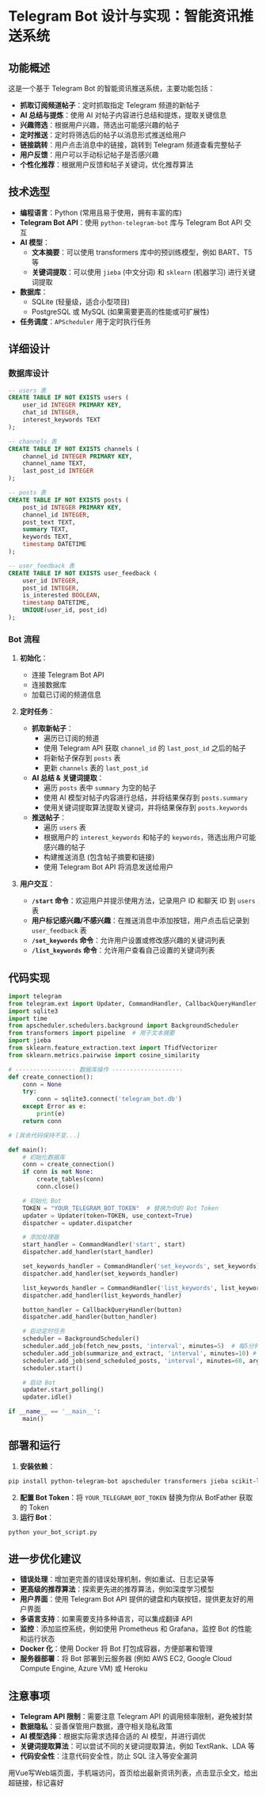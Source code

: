 # Telegram Bot 设计与实现：智能资讯推送系统

## 功能概述

这是一个基于 Telegram Bot 的智能资讯推送系统，主要功能包括：

* **抓取订阅频道帖子**：定时抓取指定 Telegram 频道的新帖子
* **AI 总结与提炼**：使用 AI 对帖子内容进行总结和提炼，提取关键信息
* **兴趣筛选**：根据用户兴趣，筛选出可能感兴趣的帖子
* **定时推送**：定时将筛选后的帖子以消息形式推送给用户
* **链接跳转**：用户点击消息中的链接，跳转到 Telegram 频道查看完整帖子
* **用户反馈**：用户可以手动标记帖子是否感兴趣
* **个性化推荐**：根据用户反馈和帖子关键词，优化推荐算法

## 技术选型

* **编程语言**：Python (常用且易于使用，拥有丰富的库)
* **Telegram Bot API**：使用 `python-telegram-bot` 库与 Telegram Bot API 交互
* **AI 模型**：
  * **文本摘要**：可以使用 transformers 库中的预训练模型，例如 BART、T5 等
  * **关键词提取**：可以使用 `jieba` (中文分词) 和 `sklearn` (机器学习) 进行关键词提取
* **数据库**：
  * SQLite (轻量级，适合小型项目)
  * PostgreSQL 或 MySQL (如果需要更高的性能或可扩展性)
* **任务调度**：`APScheduler` 用于定时执行任务

## 详细设计

### 数据库设计

```sql
-- users 表
CREATE TABLE IF NOT EXISTS users (
    user_id INTEGER PRIMARY KEY,
    chat_id INTEGER,
    interest_keywords TEXT
);

-- channels 表
CREATE TABLE IF NOT EXISTS channels (
    channel_id INTEGER PRIMARY KEY,
    channel_name TEXT,
    last_post_id INTEGER
);

-- posts 表
CREATE TABLE IF NOT EXISTS posts (
    post_id INTEGER PRIMARY KEY,
    channel_id INTEGER,
    post_text TEXT,
    summary TEXT,
    keywords TEXT,
    timestamp DATETIME
);

-- user_feedback 表
CREATE TABLE IF NOT EXISTS user_feedback (
    user_id INTEGER,
    post_id INTEGER,
    is_interested BOOLEAN,
    timestamp DATETIME,
    UNIQUE(user_id, post_id)
);
```

### Bot 流程

1. **初始化**：

   - 连接 Telegram Bot API
   - 连接数据库
   - 加载已订阅的频道信息
2. **定时任务**：

   - **抓取新帖子**：
     - 遍历已订阅的频道
     - 使用 Telegram API 获取 `channel_id` 的 `last_post_id` 之后的帖子
     - 将新帖子保存到 `posts` 表
     - 更新 `channels` 表的 `last_post_id`
   - **AI 总结 & 关键词提取**：
     - 遍历 `posts` 表中 `summary` 为空的帖子
     - 使用 AI 模型对帖子内容进行总结，并将结果保存到 `posts.summary`
     - 使用关键词提取算法提取关键词，并将结果保存到 `posts.keywords`
   - **推送帖子**：
     - 遍历 `users` 表
     - 根据用户的 `interest_keywords` 和帖子的 `keywords`，筛选出用户可能感兴趣的帖子
     - 构建推送消息 (包含帖子摘要和链接)
     - 使用 Telegram Bot API 将消息发送给用户
3. **用户交互**：

   - **`/start` 命令**：欢迎用户并提示使用方法，记录用户 ID 和聊天 ID 到 `users` 表
   - **用户标记感兴趣/不感兴趣**：在推送消息中添加按钮，用户点击后记录到 `user_feedback` 表
   - **`/set_keywords` 命令**：允许用户设置或修改感兴趣的关键词列表
   - **`/list_keywords` 命令**：允许用户查看自己设置的关键词列表

## 代码实现

```python
import telegram
from telegram.ext import Updater, CommandHandler, CallbackQueryHandler, MessageHandler, Filters
import sqlite3
import time
from apscheduler.schedulers.background import BackgroundScheduler
from transformers import pipeline  # 用于文本摘要
import jieba
from sklearn.feature_extraction.text import TfidfVectorizer
from sklearn.metrics.pairwise import cosine_similarity

# ----------------- 数据库操作 --------------------
def create_connection():
    conn = None
    try:
        conn = sqlite3.connect('telegram_bot.db')
    except Error as e:
        print(e)
    return conn

# [其余代码保持不变...]

def main():
    # 初始化数据库
    conn = create_connection()
    if conn is not None:
        create_tables(conn)
        conn.close()

    # 初始化 Bot
    TOKEN = "YOUR_TELEGRAM_BOT_TOKEN"  # 替换为你的 Bot Token
    updater = Updater(token=TOKEN, use_context=True)
    dispatcher = updater.dispatcher

    # 添加处理器
    start_handler = CommandHandler('start', start)
    dispatcher.add_handler(start_handler)

    set_keywords_handler = CommandHandler('set_keywords', set_keywords)
    dispatcher.add_handler(set_keywords_handler)

    list_keywords_handler = CommandHandler('list_keywords', list_keywords)
    dispatcher.add_handler(list_keywords_handler)

    button_handler = CallbackQueryHandler(button)
    dispatcher.add_handler(button_handler)

    # 启动定时任务
    scheduler = BackgroundScheduler()
    scheduler.add_job(fetch_new_posts, 'interval', minutes=5)  # 每5分钟抓取一次新帖子
    scheduler.add_job(summarize_and_extract, 'interval', minutes=10) # 每10分钟进行摘要和关键词提取
    scheduler.add_job(send_scheduled_posts, 'interval', minutes=60, args=(updater.bot,))  # 每1小时推送一次
    scheduler.start()

    # 启动 Bot
    updater.start_polling()
    updater.idle()

if __name__ == '__main__':
    main()
```

## 部署和运行

1. **安装依赖**：

```bash
pip install python-telegram-bot apscheduler transformers jieba scikit-learn
```

2. **配置 Bot Token**：将 `YOUR_TELEGRAM_BOT_TOKEN` 替换为你从 BotFather 获取的 Token
3. **运行 Bot**：

```bash
python your_bot_script.py
```

## 进一步优化建议

* **错误处理**：增加更完善的错误处理机制，例如重试、日志记录等
* **更高级的推荐算法**：探索更先进的推荐算法，例如深度学习模型
* **用户界面**：使用 Telegram Bot API 提供的键盘和内联按钮，提供更友好的用户界面
* **多语言支持**：如果需要支持多种语言，可以集成翻译 API
* **监控**：添加监控系统，例如使用 Prometheus 和 Grafana，监控 Bot 的性能和运行状态
* **Docker 化**：使用 Docker 将 Bot 打包成容器，方便部署和管理
* **服务器部署**：将 Bot 部署到云服务器 (例如 AWS EC2, Google Cloud Compute Engine, Azure VM) 或 Heroku

## 注意事项

* **Telegram API 限制**：需要注意 Telegram API 的调用频率限制，避免被封禁
* **数据隐私**：妥善保管用户数据，遵守相关隐私政策
* **AI 模型选择**：根据实际需求选择合适的 AI 模型，并进行调优
* **关键词提取算法**：可以尝试不同的关键词提取算法，例如 TextRank、LDA 等
* **代码安全性**：注意代码安全性，防止 SQL 注入等安全漏洞


用Vue写Web端页面，手机端访问，首页给出最新资讯列表，点击显示全文，给出超链接，标记喜好
